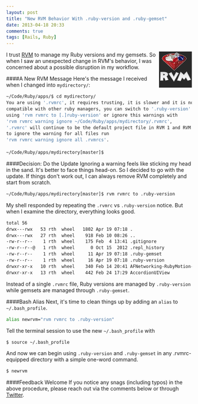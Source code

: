 ```yaml
---
layout: post
title: "New RVM Behavior With .ruby-version and .ruby-gemset"
date: 2013-04-18 20:33
comments: true
tags: [Rails, Ruby]
---
```

<a href="/blog/2013/04/18/new-rvm-behavior-ruby-version-ruby-gemset/"><img src="/images/rvm.png" height="98" width="89" align="right" alt="RVM .ruby-version .ruby-gemset" title="RVM .ruby-version .ruby-gemset"></a>
I trust [RVM](http://rvm.io) to manage my Ruby versions and my gemsets. So when I saw an unexpected change in RVM's behavior, I was concerned about a possible disruption in my workflow. 

<!--more-->

####A New RVM Message
Here's the message I received when I changed into `mydirectory/`: 

~~~bash
~/Code/Ruby/apps/$ cd mydirectory/
You are using '.rvmrc', it requires trusting, it is slower and it is not
compatible with other ruby managers, you can switch to '.ruby-version'
using 'rvm rvmrc to [.]ruby-version' or ignore this warnings with 
'rvm rvmrc warning ignore ~/Code/Ruby/apps/mydirectory/.rvmrc', 
'.rvmrc' will continue to be the default project file in RVM 1 and RVM 2,
to ignore the warning for all files run 
'rvm rvmrc warning ignore all .rvmrcs'.

~/Code/Ruby/apps/mydirectory[master]$
~~~

####Decision: Do the Update
Ignoring a warning feels like sticking my head in the sand. It's better to face things head-on. So I decided to go with the update. If things don't work out, I can always remove RVM completely and start from scratch.

~~~bash
~/Code/Ruby/apps/mydirectory[master]$ rvm rvmrc to .ruby-version

~~~
My shell responded by repeating the `.rvmrc` vs `.ruby-version` notice. But when I examine the directory, everything looks good.
~~~bash
total 56
drwx---rwx   53 rth  wheel   1802 Apr 19 07:18 .
drwx---rwx   27 rth  wheel    918 Feb 10 08:26 ..
-rw-r--r--    1 rth  wheel    175 Feb  4 13:41 .gitignore
-rw-r--r--@   1 rth  wheel      0 Oct 15  2012 .repl_history
-rw-r--r--    1 rth  wheel     11 Apr 19 07:18 .ruby-gemset
-rw-r--r--    1 rth  wheel     16 Apr 19 07:18 .ruby-version
drwxr-xr-x   10 rth  wheel    340 Feb 14 20:41 AFNetworking-RubyMotion-Example
drwxr-xr-x   13 rth  wheel    442 Feb 24 17:29 AccordionUIView
~~~

Instead of a single `.rvmrc` file, Ruby versions are managed by
`.ruby-version` while gemsets are managed through `.ruby-gemset`.

####Bash Alias
Next, it's time to clean things up by adding an `alias` to
`~/.bash_profile`.
~~~bash
alias newrvm="rvm rvmrc to .ruby-version"
~~~

Tell the terminal session to use the new `~/.bash_profile` with
~~~bash
$ source ~/.bash_profile
~~~

And now we can begin using `.ruby-version` and `.ruby-gemset` in any .rvmrc-equipped directory with a simple one-word command.
~~~bash
$ newrvm
~~~

####Feedback Welcome
If you notice any snags (including typos) in the above procedure, please reach out via the comments below or through [Twitter](http://twitter.com/rayhightower).


